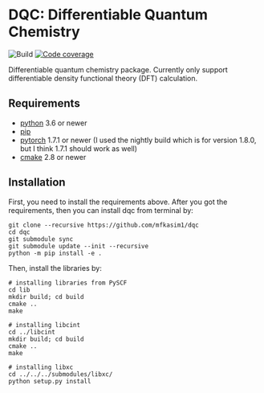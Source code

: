 # DQC: Differentiable Quantum Chemistry

![Build](https://img.shields.io/github/workflow/status/mfkasim1/dqc/ci?style=flat-square)
[![Code coverage](https://img.shields.io/codecov/c/github/mfkasim1/dqc?style=flat-square)](https://app.codecov.io/gh/mfkasim1/dqc)

Differentiable quantum chemistry package.
Currently only support differentiable density functional theory (DFT) calculation.

## Requirements

* [python](https://www.python.org) 3.6 or newer
* [pip](https://pip.pypa.io/en/stable/installing/)
* [pytorch](https://pytorch.org) 1.7.1 or newer (I used the nightly build which is for
  version 1.8.0, but I think 1.7.1 should work as well)
* [cmake](https://cmake.org/) 2.8 or newer

## Installation

First, you need to install the requirements above.
After you got the requirements, then you can install dqc from terminal by:

    git clone --recursive https://github.com/mfkasim1/dqc
    cd dqc
    git submodule sync
    git submodule update --init --recursive
    python -m pip install -e .

Then, install the libraries by:

    # installing libraries from PySCF
    cd lib
    mkdir build; cd build
    cmake ..
    make

    # installing libcint
    cd ../libcint
    mkdir build; cd build
    cmake ..
    make

    # installing libxc
    cd ../../../submodules/libxc/
    python setup.py install
